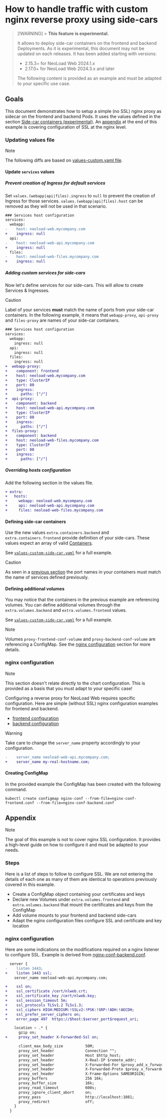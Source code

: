 # How to handle traffic with custom nginx reverse proxy using side-cars

> [!WARNING] > **This feature is experimental.**
>
> It allows to deploy side-car containers on the frontend and backend Deployments.
> As it is experimental, this document may not be updated on each releases.
> It has been added starting with versions:
> - 2.15.3+ for NeoLoad Web 2024.1.x
> - 2.17.0+ for NeoLoad Web 2024.3.x and later
>
> The following content is provided as an example and must be adapted to your specific use case.

## Goals

This document demonstrates how to setup a simple (no SSL) nginx proxy as sidecar on the frontend and backend Pods.
It uses the values defined in the section [Side-car containers (experimental)](../../README.md#side-car-containers-experimental).
An [appendix](#appendix) at the end of this example is covering configuration of SSL at the nginx level.

### Updating values file

> [!NOTE]
> The following diffs are based on [values-custom.yaml file](../../values-custom.yaml).

#### Update `services` values

##### Prevent creation of Ingress for default services

Set `values.(webapp|api|files).ingress` to `null` to prevent the creation of Ingress for those services. `values.(webapp|api|files).host` can be removed as they will not be used in that scenario.

```diff
### Services host configuration
services:
  webapp:
-    host: neoload-web.mycompany.com
+    ingress: null
  api:
-    host: neoload-web-api.mycompany.com
+    ingress: null
  files:
-    host: neoload-web-files.mycompany.com
+    ingress: null
```

##### Adding custom services for side-cars

Now let's define services for our side-cars. This will allow to create Services & Ingresses.

> [!CAUTION]
> Label of your services **must** match the name of ports from your side-car containers.
> In the following example, it means that `webapp-proxy`, `api-proxy` and `files-proxy` are names of your side-car containers.

```diff
### Services host configuration
services:
  webapp:
    ingress: null
  api:
    ingress: null
  files:
    ingress: null
+  webapp-proxy:
+    component: frontend
+    host: neoload-web.mycompany.com
+    type: ClusterIP
+    port: 80
+    ingress:
+      paths: ["/"]
+  api-proxy:
+    component: backend
+    host: neoload-web-api.mycompany.com
+    type: ClusterIP
+    port: 80
+    ingress:
+      paths: ["/"]
+  files-proxy:
+    component: backend
+    host: neoload-web-files.mycompany.com
+    type: ClusterIP
+    port: 80
+    ingress:
+      paths: ["/"]
```

##### Overriding hosts configuration

Add the following section in the values file.

```diff
+ extra:
+   hosts:
+     webapp: neoload-web.mycompany.com
+     api: neoload-web-api.mycompany.com
+     files: neoload-web-files.mycompany.com
```

#### Defining side-car containers

Use the new values `extra.containers.backend` and `extra.containers.frontend` provide definition of your side-cars.
These values expect an array of valid [Containers](https://kubernetes.io/docs/reference/generated/kubernetes-api/v1.26/#container-v1-core).

See [`values-custom-side-car.yaml`](./values-custom-side-car.yaml) for a full example.

> [!CAUTION]
> As seen in a [previous section](#adding-new-services-for-side-cars) the port names in your containers must match the name of services defined previously.

#### Defining additional volumes

You may notice that the containers in the previous example are referencing volumes.
You can define additional volumes through the `extra.volumes.backend` and `extra.volumes.frontend` values.

See [`values-custom-side-car.yaml`](./values-custom-side-car.yaml) for a full example.

> [!NOTE]
> Volumes `proxy-frontend-conf-volume` and `proxy-backend-conf-volume` are referencing a ConfigMap. See the [nginx configuration](#nginx-configuration) section for more details.

### nginx configuration

> [!NOTE]
> This section doesn't relate directly to the chart configuration. This is provided as a basis that you must adapt to your specific case!

Configuring a reverse proxy for NeoLoad Web requires specific configuration. Here are simple (without SSL) nginx configuration examples for frontend and backend.

- [frontend configuration](./nginx-conf-frontend.conf)
- [backend configuration](./nginx-conf-backend.conf)

> [!WARNING]
> Take care to change the `server_name` property accordingly to your configuration.

```diff
-    server_name neoload-web-api.mycompany.com;
+    server_name my-real-hostname.com;
```

#### Creating ConfigMap

In the provided example the ConfigMap has been created with the following command.

```shell
kubectl create configmap nginx-conf --from-file=nginx-conf-frontend.conf --from-file=nginx-conf-backend.conf
```

## Appendix

> [!NOTE]
> The goal of this example is not to cover nginx SSL configuration. It provides a high-level guide on how to configure it and must be adapted to your needs.

### Steps

Here is a list of steps to follow to configure SSL. We are not entering the details of each one as many of them are identical to operations previously covered in this example.

- Create a ConfigMap object containing your certificates and keys
- Declare new Volumes under `extra.volumes.frontend` and `extra.volumes.backend` that mount the certificates and keys from the ConfigMap
- Add volume mounts to your frontend and backend side-cars
- Adapt the nginx configuration files configure SSL and certificate and key location

### nginx configuration

Here are some indications on the modifications required on a nginx listener to configure SSL. Example is derived from [nginx-conf-backend.conf](./nginx-conf-backend.conf).


```diff
  server {
-    listen 1443;
+    listen 1443 ssl;
    server_name neoload-web-api.mycompany.com;

+    ssl on;
+    ssl_certificate /cert/nlweb.crt;
+    ssl_certificate_key /cert/nlweb.key;
+    ssl_session_timeout 5m;
+    ssl_protocols TLSv1.2 TLSv1.3;
+    ssl_ciphers HIGH:MEDIUM:!SSLv2:!PSK:!SRP:!ADH:!AECDH;
+    ssl_prefer_server_ciphers on;
+    error_page 497  https://$host:$server_port$request_uri;

    location ~ .* {
      gzip on;
+     proxy_set_header X-Forwarded-Ssl on;

      client_max_body_size          50M;
      proxy_set_header              Connection "";
      proxy_set_header              Host $http_host;
      proxy_set_header              X-Real-IP $remote_addr;
      proxy_set_header              X-Forwarded-For $proxy_add_x_forwarded_for;
      proxy_set_header              X-Forwarded-Proto $proxy_x_forwarded_proto;
      proxy_set_header              X-Frame-Options SAMEORIGIN;
      proxy_buffers                 256 16k;
      proxy_buffer_size             16k;
      proxy_read_timeout            600s;
      proxy_ignore_client_abort     on;
      proxy_pass                    http://localhost:1081;
      proxy_redirect                off;
    }
  }
```
